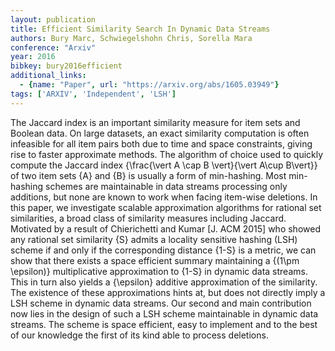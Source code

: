 ```yaml
---
layout: publication
title: Efficient Similarity Search In Dynamic Data Streams
authors: Bury Marc, Schwiegelshohn Chris, Sorella Mara
conference: "Arxiv"
year: 2016
bibkey: bury2016efficient
additional_links:
  - {name: "Paper", url: "https://arxiv.org/abs/1605.03949"}
tags: ['ARXIV', 'Independent', 'LSH']
---
```

The Jaccard index is an important similarity measure for item sets and
Boolean data. On large datasets, an exact similarity computation is often
infeasible for all item pairs both due to time and space constraints, giving
rise to faster approximate methods. The algorithm of choice used to quickly
compute the Jaccard index \{\frac{\vert A \cap B \vert}{\vert A\cup B\vert}\} of
two item sets \{A\} and \{B\} is usually a form of min-hashing. Most min-hashing
schemes are maintainable in data streams processing only additions, but none
are known to work when facing item-wise deletions. In this paper, we
investigate scalable approximation algorithms for rational set similarities, a
broad class of similarity measures including Jaccard. Motivated by a result of
Chierichetti and Kumar [J. ACM 2015] who showed any rational set similarity \{S\}
admits a locality sensitive hashing (LSH) scheme if and only if the
corresponding distance \{1-S\} is a metric, we can show that there exists a space
efficient summary maintaining a \{(1\pm \epsilon)\} multiplicative
approximation to \{1-S\} in dynamic data streams. This in turn also yields a
\{\epsilon\} additive approximation of the similarity. The existence of these
approximations hints at, but does not directly imply a LSH scheme in dynamic
data streams. Our second and main contribution now lies in the design of such a
LSH scheme maintainable in dynamic data streams. The scheme is space efficient,
easy to implement and to the best of our knowledge the first of its kind able
to process deletions.
